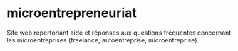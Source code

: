 # microentrepreneuriat
Site web répertoriant aide et réponses aux questions fréquentes concernant les microentreprises (freelance, autoentreprise, microentreprise).
